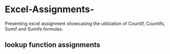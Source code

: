 # Excel-Assignments- 
Presenting excel assignment showcasing the utilization of Countif, Countifs, Sumif and Sumifs formulas.
## lookup function assignments

